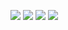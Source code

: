 ![](https://github-profile-summary-cards.vercel.app/api/cards/profile-details?username=aleshkey&theme=github_dark)
![](https://github-profile-summary-cards.vercel.app/api/cards/most-commit-language?username=aleshkey&theme=github_dark)
![](https://github-profile-summary-cards.vercel.app/api/cards/repos-per-language?username=aleshkey&theme=github_dark)
![](https://github-profile-summary-cards.vercel.app/api/cards/productive-time?username=aleshkey&theme=github_dark&utcOffset=3)

<!--
**aleshkey/aleshkey** is a ✨ _special_ ✨ repository because its `README.md` (this file) appears on your GitHub profile.

Here are some ideas to get you started:

- 🔭 I’m currently working on ...
- 🌱 I’m currently learning ...
- 👯 I’m looking to collaborate on ...
- 🤔 I’m looking for help with ...
- 💬 Ask me about ...
- 📫 How to reach me: ...
- 😄 Pronouns: ...
- ⚡ Fun fact: ...
-->

